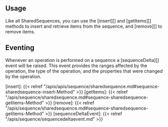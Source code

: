 ## Usage

Like all SharedSequences, you can use the [insert][] and [getItems][] methods to insert and retrieve items from the
sequence, and [remove][] to remove items.

## Eventing

Whenever an operation is performed on a sequence a [sequenceDelta][] event will be raised. This event provides the
ranges affected by the operation, the type of the operation, and the properties that were changed by the operation.

[insert]: {{< relref "/apis/apis/sequence/sharedsequence.md#sequence-sharedsequence-insert-Method" >}}
[getItems]: {{< relref "/apis/sequence/sharedsequence.md#sequence-sharedsequence-getitems-Method" >}}
[remove]: {{< relref "/apis/sequence/sharedsequence.md#sequence-sharedsequence-getitems-Method" >}}
[sequenceDeltaEvent]: {{< relref "/apis/sequence/sequencedeltaevent.md" >}}
